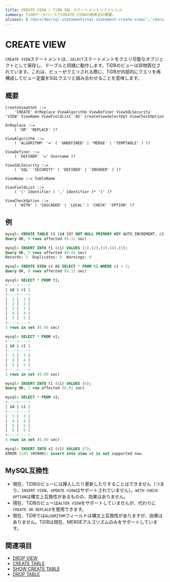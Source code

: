 ```yaml
---
title: CREATE VIEW | TiDB SQL ステートメントリファレンス
summary: TiDBデータベースでCREATE VIEWの使用法の概要。
aliases: ['/docs/dev/sql-statements/sql-statement-create-view/','/docs/dev/reference/sql/statements/create-view/']
---
```


# CREATE VIEW

`CREATE VIEW`ステートメントは、`SELECT`ステートメントをクエリ可能なオブジェクトとして保存し、テーブルと同様に動作します。TiDBのビューは非物質化されています。これは、ビューがクエリされる際に、TiDBが内部的にクエリを再構成してビュー定義をSQLクエリと組み合わせることを意味します。

## 概要

```ebnf+diagram
CreateViewStmt ::=
    'CREATE' OrReplace ViewAlgorithm ViewDefiner ViewSQLSecurity 'VIEW' ViewName ViewFieldList 'AS' CreateViewSelectOpt ViewCheckOption

OrReplace ::=
    ( 'OR' 'REPLACE' )?

ViewAlgorithm ::=
    ( 'ALGORITHM' '=' ( 'UNDEFINED' | 'MERGE' | 'TEMPTABLE' ) )?

ViewDefiner ::=
    ( 'DEFINER' '=' Username )?

ViewSQLSecurity ::=
    ( 'SQL' 'SECURITY' ( 'DEFINER' | 'INVOKER' ) )?

ViewName ::= TableName

ViewFieldList ::=
    ( '(' Identifier ( ',' Identifier )* ')' )?

ViewCheckOption ::=
    ( 'WITH' ( 'CASCADED' | 'LOCAL' ) 'CHECK' 'OPTION' )?
```

## 例

```sql
mysql> CREATE TABLE t1 (id INT NOT NULL PRIMARY KEY AUTO_INCREMENT, c1 INT NOT NULL);
Query OK, 0 rows affected (0.11 sec)

mysql> INSERT INTO t1 (c1) VALUES (1),(2),(3),(4),(5);
Query OK, 5 rows affected (0.03 sec)
Records: 5  Duplicates: 0  Warnings: 0

mysql> CREATE VIEW v1 AS SELECT * FROM t1 WHERE c1 > 2;
Query OK, 0 rows affected (0.11 sec)

mysql> SELECT * FROM t1;
+----+----+
| id | c1 |
+----+----+
|  1 |  1 |
|  2 |  2 |
|  3 |  3 |
|  4 |  4 |
|  5 |  5 |
+----+----+
5 rows in set (0.00 sec)

mysql> SELECT * FROM v1;
+----+----+
| id | c1 |
+----+----+
|  3 |  3 |
|  4 |  4 |
|  5 |  5 |
+----+----+
3 rows in set (0.00 sec)

mysql> INSERT INTO t1 (c1) VALUES (6);
Query OK, 1 row affected (0.01 sec)

mysql> SELECT * FROM v1;
+----+----+
| id | c1 |
+----+----+
|  3 |  3 |
|  4 |  4 |
|  5 |  5 |
|  6 |  6 |
+----+----+
4 rows in set (0.00 sec)

mysql> INSERT INTO v1 (c1) VALUES (7);
ERROR 1105 (HY000): insert into view v1 is not supported now.
```

## MySQL互換性

* 現在、TiDBのビューには挿入したり更新したりすることはできません（つまり、`INSERT VIEW`、`UPDATE VIEW`はサポートされていません）。`WITH CHECK OPTION`は構文上互換性があるものの、効果はありません。
* 現在、TiDBのビューは`ALTER VIEW`をサポートしていませんが、代わりに`CREATE OR REPLACE`を使用できます。
* 現在、TiDBでは`ALGORITHM`フィールドは構文上互換性がありますが、効果はありません。TiDBは現在、MERGEアルゴリズムのみをサポートしています。

## 関連項目

* [DROP VIEW](/sql-statements/sql-statement-drop-view.md)
* [CREATE TABLE](/sql-statements/sql-statement-create-table.md)
* [SHOW CREATE TABLE](/sql-statements/sql-statement-show-create-table.md)
* [DROP TABLE](/sql-statements/sql-statement-drop-table.md)